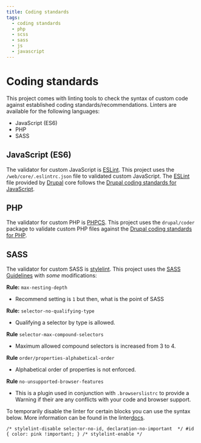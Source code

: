 ```yaml
---
title: Coding standards
tags:
  - coding standards
  - php
  - scss
  - sass
  - js
  - javascript
---
```

# Coding standards

This project comes with linting tools to check the syntax of custom code against
established coding standards/recommendations. Linters are available for the
following languages:

* JavaScript (ES6)
* PHP
* SASS

## JavaScript (ES6)

The validator for custom JavaScript is [ESLint][]. This project uses the
`/web/core/.eslintrc.json` file to validated custom JavaScript. The [ESLint][]
file provided by [Drupal][] core follows the
[Drupal coding standards for JavaScript][].

## PHP

The validator for custom PHP is [PHPCS][]. This project uses the `drupal/coder`
package to validate custom PHP files against the
[Drupal coding standards for PHP][].

## SASS

The validator for custom SASS is [stylelint][]. This project uses the
[SASS Guidelines][] with _some_ modifications:

**Rule:** `max-nesting-depth`
* Recommend setting is `1` but then, what is the point of SASS

**Rule:** `selector-no-qualifying-type`
* Qualifying a selector by type is allowed.

**Rule** `selector-max-compound-selectors`
* Maximum allowed compound selectors is increased from 3 to 4.

**Rule** `order/properties-alphabetical-order`
* Alphabetical order of properties is not enforced.

**Rule** `no-unsupported-browser-features`
* This is a plugin used in conjunction with `.browserslistrc` to provide a
Warning if their are any conflicts with your code and browser support.

To temporarily disable the linter for certain blocks you can use the syntax
below. More information can be found in the linter[docs][].

`
/* stylelint-disable selector-no-id, declaration-no-important  */
#id {
  color: pink !important;
}
/* stylelint-enable */
`

[Drupal]: https://drupal.org
[Drupal coding standards for JavaScript]: https://www.drupal.org/docs/develop/standards/javascript/javascript-coding-standards
[Drupal coding standards for PHP]: https://www.drupal.org/docs/develop/standards/coding-standards
[ESLint]: https://eslint.org
[PHPCS]: https://github.com/squizlabs/PHP_CodeSniffer
[stylelint]: https://github.com/stylelint/stylelint
[SASS Guidelines]: https://sass-guidelin.es
[docs]: https://github.com/stylelint/stylelint/blob/master/docs/user-guide/configuration.md#turning-rules-off-from-within-your-css
